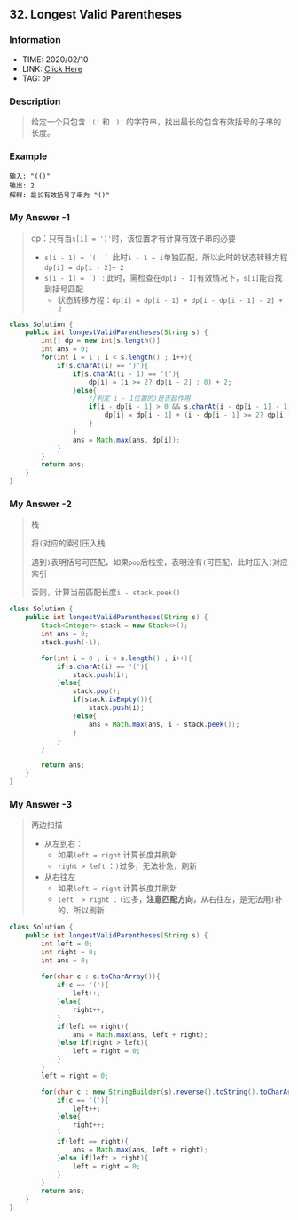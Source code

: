 ## 32. Longest Valid Parentheses

### Information

* TIME: 2020/02/10
* LINK: [Click Here](https://leetcode-cn.com/problems/longest-valid-parentheses/)
* TAG: `DP`

### Description

> 给定一个只包含 `'('` 和 `')'` 的字符串，找出最长的包含有效括号的子串的长度。

### Example

```text
输入: "(()"
输出: 2
解释: 最长有效括号子串为 "()"
```

### My Answer -1

> dp：只有当`s[i] = ')'`时，该位置才有计算有效子串的必要
>
> * `s[i - 1] = ’('` ： 此时`i - 1 ~ i`单独匹配，所以此时的状态转移方程`dp[i] = dp[i - 2]+ 2`
> * `s[i - 1] = ’)'` : 此时，需检查在`dp[i - 1]`有效情况下，`s[i]`能否找到括号匹配
>   * 状态转移方程：`dp[i] = dp[i - 1] + dp[i - dp[i - 1] - 2] + 2`

```java
class Solution {
    public int longestValidParentheses(String s) {
        int[] dp = new int[s.length()]
        int ans = 0;
        for(int i = 1 ; i < s.length() ; i++){
            if(s.charAt(i) == ')'){
                if(s.charAt(i - 1) == '('){
                    dp[i] = (i >= 2? dp[i - 2] : 0) + 2;
                }else{
                    //判定 i - 1位置的)是否起作用
                    if(i - dp[i - 1] > 0 && s.charAt(i - dp[i - 1] - 1) == '('){
                        dp[i] = dp[i - 1] + (i - dp[i - 1] >= 2? dp[i - dp[i - 1] - 2] : 0) + 2;
                    }
                }
                ans = Math.max(ans, dp[i]);
            }
        }
        return ans;
    }
}
```

### My Answer -2

> 栈
>
> 将`(`对应的索引压入栈
>
> 遇到`)`表明括号可匹配，如果`pop`后栈空，表明没有`(`可匹配，此时压入`)`对应索引
>
> 否则，计算当前匹配长度`i - stack.peek()`

```java
class Solution {
    public int longestValidParentheses(String s) {
        Stack<Integer> stack = new Stack<>();
        int ans = 0;
        stack.push(-1);

        for(int i = 0 ; i < s.length() ; i++){
            if(s.charAt(i) == '('){
                stack.push(i);
            }else{
                stack.pop();
                if(stack.isEmpty()){
                    stack.push(i);
                }else{
                    ans = Math.max(ans, i - stack.peek());
                }
            }
        }

        return ans;
    }
}
```

### My Answer -3

> 两边扫描
>
> * 从左到右：
>   * 如果`left = right` 计算长度并刷新
>   * `right > left` ：`)`过多，无法补急，刷新
> * 从右往左
>   * 如果`left = right` 计算长度并刷新
>   * `left  > right` ：`(`过多，**注意匹配方向**，从右往左，是无法用`)`补的，所以刷新

```java
class Solution {
    public int longestValidParentheses(String s) {
        int left = 0;
        int right = 0;
        int ans = 0;
        
        for(char c : s.toCharArray()){
            if(c == '('){
                left++;
            }else{
                right++;
            }
            if(left == right){
                ans = Math.max(ans, left + right);
            }else if(right > left){
                left = right = 0;
            }
        }
        left = right = 0;

        for(char c : new StringBuilder(s).reverse().toString().toCharArray()){
            if(c == '('){
                left++;
            }else{
                right++;
            }
            if(left == right){
                ans = Math.max(ans, left + right);
            }else if(left > right){
                left = right = 0;
            }
        }
        return ans;
    }
}
```

